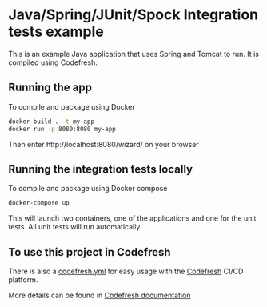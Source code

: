 # Java/Spring/JUnit/Spock Integration tests example

This is an example Java application that uses Spring and Tomcat to run.
It is compiled using Codefresh.

## Running the app 

To compile and package using Docker 

```bash
docker build . -t my-app
docker run -p 8080:8080 my-app
```

Then enter http://localhost:8080/wizard/ on your browser

## Running the integration tests locally

To compile and package using Docker compose

```bash
docker-compose up
```

This will launch two containers, one of the applications and one for the unit tests. All unit tests will run automatically.

## To use this project in Codefresh

There is also a [codefresh.yml](codefresh.yml) for easy usage with the [Codefresh](codefresh.io) CI/CD platform.

More details can be found in [Codefresh documentation](https://codefresh.io/docs/docs/yaml-examples/examples/run-integration-tests/)

